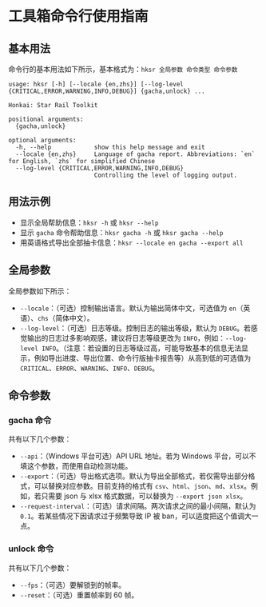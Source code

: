 # 工具箱命令行使用指南

## 基本用法

命令行的基本用法如下所示，基本格式为：`hksr 全局参数 命令类型 命令参数`

```
usage: hksr [-h] [--locale {en,zhs}] [--log-level {CRITICAL,ERROR,WARNING,INFO,DEBUG}] {gacha,unlock} ...

Honkai: Star Rail Toolkit

positional arguments:
  {gacha,unlock}

optional arguments:
  -h, --help            show this help message and exit
  --locale {en,zhs}     Language of gacha report. Abbreviations: `en` for English, `zhs` for simplified Chinese
  --log-level {CRITICAL,ERROR,WARNING,INFO,DEBUG}
                        Controlling the level of logging output.
```

## 用法示例

- 显示全局帮助信息：`hksr -h` 或 `hksr --help`
- 显示 `gacha` 命令帮助信息：`hksr gacha -h` 或 `hksr gacha --help`
- 用英语格式导出全部抽卡信息：`hksr --locale en gacha --export all`

## 全局参数

全局参数如下所示：

- `--locale`：（可选）控制输出语言。默认为输出简体中文，可选值为 `en`（英语）、`chs`（简体中文）。
- `--log-level`：（可选）日志等级。控制日志的输出等级，默认为 `DEBUG`。若感觉输出的日志过多影响观感，建议将日志等级更改为 `INFO`，例如：`--log-level INFO`。（注意：若设置的日志等级过高，可能导致基本的信息无法显示，例如导出进度、导出位置、命令行版抽卡报告等）从高到低的可选值为 `CRITICAL`、`ERROR`、`WARNING`、`INFO`、`DEBUG`。

## 命令参数

### gacha 命令

共有以下几个参数：

- `--api`：（Windows 平台可选）API URL 地址。若为 Windows 平台，可以不填这个参数，而使用自动检测功能。
- `--export`：（可选）导出格式选项。默认为导出全部格式，若仅需导出部分格式，可以替换对应参数。目前支持的格式有 `csv`、`html`、`json`、`md`、`xlsx`。例如，若只需要 json 与 xlsx 格式数据，可以替换为 `--export json xlsx`。
- `--request-interval`：（可选）请求间隔。两次请求之间的最小间隔，默认为 `0.1`。若某些情况下因请求过于频繁导致 IP 被 ban，可以适度把这个值调大一点。

### unlock 命令

共有以下几个参数：

- `--fps`：（可选）要解锁到的帧率。
- `--reset`：（可选）重置帧率到 60 帧。
